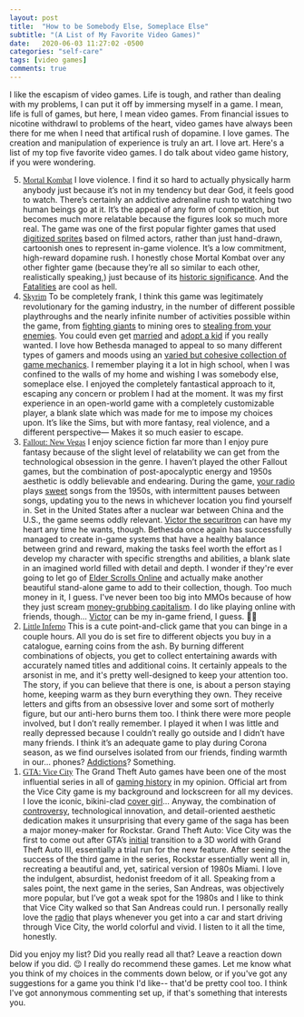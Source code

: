 ```yaml
---
layout: post
title:  "How to be Somebody Else, Someplace Else"
subtitle: "(A List of My Favorite Video Games)"
date:   2020-06-03 11:27:02 -0500
categories: "self-care"
tags: [video games]
comments: true
---
```

I like the escapism of video games. Life is tough, and rather than dealing with my problems, I can put it off by immersing myself in a game. I mean, life is full of games, but here, I mean video games. From financial issues to nicotine withdrawl to problems of the heart, video games have always been there for me when I need that artifical rush of dopamine. I love games. The creation and manipulation of experience is truly an art. I love art. Here's a list of my top five favorite video games. I do talk about video game history, if you were wondering.<!-- more -->

<ol reversed><li><a href="https://www.mortalkombat.com/" style="font-family: gentle; display: initial;" target="_blank">Mortal Kombat</a> I love violence. I find it so hard to actually physically harm anybody just because it’s not in my tendency but dear God, it feels good to watch. There’s certainly an addictive adrenaline rush to watching two human beings go at it. It’s the appeal of any form of competition, but becomes much more relatable because the figures look so much more real. The game was one of the first popular fighter games that used <a href="https://www.giantbomb.com/digitized-sprites/3015-2288/" target="_blank">digitized sprites</a> based on filmed actors, rather than just hand-drawn, cartoonish ones to represent in-game violence. It’s a low commitment, high-reward dopamine rush. I honestly chose Mortal Kombat over any other fighter game (because they’re all so similar to each other, realistically speaking,) just because of its <a href="https://en.wikipedia.org/wiki/Controversies_surrounding_Mortal_Kombat" target="_blank">historic significance</a>. And the <a href="https://www.youtube.com/watch?v=ivhUr4HZd-c" target="_blank">Fatalities</a> are cool as hell.</li>
<li><a href="https://store.steampowered.com/app/489830/The_Elder_Scrolls_V_Skyrim_Special_Edition/" style="font-family: gentle; display: initial;" target="_blank">Skyrim</a> To be completely frank, I think this game was legitimately revolutionary for the gaming industry, in the number of different possible playthroughs and the nearly infinite number of activities possible within the game, from <a href="https://www.youtube.com/watch?v=ZYqgGdWduuo" target="_blank">fighting giants</a> to mining ores to <a href="https://www.youtube.com/watch?v=m9Z4UVyZp-U" target="_blank">stealing from your enemies</a>. You could even get <a href="https://www.youtube.com/watch?v=65GLGzOT0Zk" target="_blank">married</a> and <a href="https://www.youtube.com/watch?v=A22tNaQbKdM" target="_blank">adopt a kid</a> if you really wanted. I love how Bethesda managed to appeal to so many different types of gamers and moods using an <a href="https://youtu.be/WOQwakqWs7k" target="_blank">varied but cohesive collection of game mechanics</a>. I remember playing it a lot in high school, when I was confined to the walls of my home and wishing I was somebody else, someplace else. I enjoyed the completely fantastical approach to it, escaping any concern or problem I had at the moment. It was my first experience in an open-world game with a completely customizable player, a blank slate which was made for me to impose my choices upon. It’s like the Sims, but with more fantasy, real violence, and a different perspective— Makes it so much easier to escape.</li>
<li><a href="https://store.steampowered.com/app/22380/Fallout_New_Vegas/" style="font-family: gentle; display: initial;" target="_blank">Fallout: New Vegas</a> I enjoy science fiction far more than I enjoy pure fantasy because of the slight level of relatability we can get from the technological obsession in the genre. I haven’t played the other Fallout games, but the combination of post-apocalyptic energy and 1950s aesthetic is oddly believable and endearing. During the game, <a href="https://www.youtube.com/watch?v=wLysCeFbY8A" target="_blank">your radio</a> plays <a href="https://www.youtube.com/watch?v=SDkAfibuCnI" target="_blank">sweet</a> songs from the 1950s, with intermittent pauses between songs, updating you to the news in whichever location you find yourself in. Set in the United States after a nuclear war between China and the U.S., the game seems oddly relevant. <a href="https://www.youtube.com/watch?v=465abrUbdAs" target="_blank">Victor the securitron</a> can have my heart any time he wants, though. Bethesda once again has successfully managed to create in-game systems that have a healthy balance between grind and reward, making the tasks feel worth the effort as I develop my character with specific strengths and abilities, a blank slate in an imagined world filled with detail and depth. I wonder if they're ever going to let go of <a href="https://lmgtfy.com/?q=elder+scrolls+online+sucks" target="_blank">Elder Scrolls Online</a> and actually make another beautiful stand-alone game to add to their collection, though. Too much money in it, I guess. I've never been too big into MMOs because of how they just scream <a href="https://www.youtube.com/watch?v=sumZLwFXJqE&list=PLhyKYa0YJ_5CbUOb7kGRGS_g2NcsKhaaM" target="_blank">money-grubbing capitalism</a>. I do like playing online with friends, though... <a href="{{ baseurl }}/images/nonsense/victorbae.png" target="_blank">Victor</a> can be my in-game friend, I guess. 🤷‍♀️</li>
<li><a href="https://store.steampowered.com/app/221260/Little_Inferno/" style="font-family: gentle; display: initial;" target="_blank">Little Inferno</a> This is a cute point-and-click game that you can binge in a couple hours. All you do is set fire to different objects you buy in a catalogue, earning coins from the ash. By burning different combinations of objects, you get to collect entertaining awards with accurately named titles and additional coins. It certainly appeals to the arsonist in me, and it's pretty well-designed to keep your attention too. The story, if you can believe that there is one, is about a person staying home, keeping warm as they burn everything they own. They receive letters  and gifts from an obsessive lover and some sort of motherly figure, but our anti-hero burns them too. I think there were more people involved, but I don’t really remember. I played it when I was little and really depressed because I couldn’t really go outside and I didn’t have many friends. I think it’s an adequate game to play during Corona season, as we find ourselves isolated from our friends, finding warmth in our… phones? <a href="/self-care/2019/07/10/on-desire/" target="_blank">Addictions</a>? Something.</li>
<li><a href="https://store.steampowered.com/app/12110/Grand_Theft_Auto_Vice_City/" style="font-family: gentle; display: initial;" target="_blank">GTA: Vice City</a> The Grand Theft Auto games have been one of the most influential series in all of <a href="https://www.youtube.com/watch?v=bXMUBdqyVAE" target="_blank">gaming history</a> in my opinion. Official art from the Vice City game is my background and lockscreen for all my devices. I love the iconic, bikini-clad <a href="{{ base.url }}/images/nonsense/ilovepink.png" target="_blank">cover girl</a>... Anyway, the combination of <a href="https://www.youtube.com/watch?v=0y-RkiPhpPY" target="_blank">controversy</a>, technological innovation, and detail-oriented aesthetic dedication makes it unsurprising that every game of the saga has been a major money-maker for Rockstar. Grand Theft Auto: Vice City was the first to come out after GTA’s <a href="https://www.rockstargames.com/gta/demos/gta8.zip" target="_blank">initial</a> transition to a 3D world with Grand Theft Auto III, essentially a trial run for the new feature. After seeing the success of the third game in the series, Rockstar essentially went all in, recreating a beautiful and, yet, satirical version of 1980s Miami. I love the indulgent, absurdist, hedonist freedom of it all. Speaking from a sales point, the next game in the series, San Andreas, was objectively more popular, but I’ve got a weak spot for the 1980s and I like to think that Vice City walked so that San Andreas could run. I personally really love the <a href="https://youtu.be/AtPS-pJwBL4" target="_blank">radio</a> that plays whenever you get into a car and start driving through Vice City, the world colorful and vivid. I listen to it all the time, honestly.</li></ol>

Did you enjoy my list? Did you really read all that? Leave a reaction down below if you did. 😉 I really do recommend these games. Let me know what you think of my choices in the comments down below, or if you've got any suggestions for a game you think I'd like-- that'd be pretty cool too. I think I've got annonymous commenting set up, if that's something that interests you.